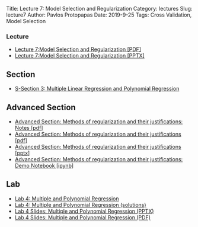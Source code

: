 Title: Lecture 7: Model Selection and Regularization
Category: lectures
Slug: lecture7
Author: Pavlos Protopapas
Date: 2019-9-25
Tags: Cross Validation, Model Selection


### Lecture

- [Lecture 7:Model Selection and Regularization [PDF]]({attach}presentation/Lecture7_ModeLSelectionRegularization.pdf)
- [Lecture 7:Model Selection and Regularization [PPTX]]({attach}presentation/Lecture7_ModeLSelectionRegularization.pptx)


## Section

- [S-Section 3: Multiple Linear Regression and Polynomial Regression ]({static}../../sections/section3/notebook/cs109a_section_3.ipynb)


## Advanced Section

- [Advanced Section: Methods of regularization and their justifications: Notes [pdf]]({attach}../../a-section/a-section2/notes/A-sec2_Regularization.pdf )
- [Advanced Section: Methods of regularization and their justifications [pdf]]({attach}../../a-section/a-section2/presentation/A-sec2_Slides.pdf )
- [Advanced Section: Methods of regularization and their justifications [pptx]]({attach}../../a-section/a-section2/presentation/A-sec2_Slides.pptx )
- [Advanced Section: Methods of regularization and their justifications: Demo Notebook [ipynb]]({static}../../a-section/a-section2/notebook/A-sec2_demo.ipynb )



## Lab

- [Lab 4: Multiple and Polynomial Regression]({static}../../labs/lab04/notebook/cs109a_lab4_regression.ipynb)
- [Lab 4: Multiple and Polynomial Regression (solutions)]({static}../../labs/lab04/notebook/cs109a_lab4_regression_solutions.ipynb)
- [Lab 4 Slides: Multiple and Polynomial Regression (PPTX)]({attach}../../labs/lab04/presentation/lab04_data_splits.pptx)
- [Lab 4 Slides: Multiple and Polynomial Regression (PDF)]({attach}../../labs/lab04/presentation/lab04_data_splits.pdf)
